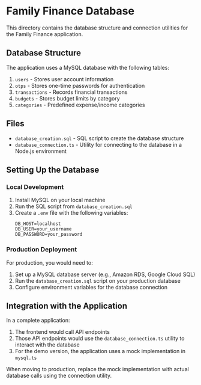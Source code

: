 
# Family Finance Database

This directory contains the database structure and connection utilities for the Family Finance application.

## Database Structure

The application uses a MySQL database with the following tables:

1. `users` - Stores user account information
2. `otps` - Stores one-time passwords for authentication
3. `transactions` - Records financial transactions
4. `budgets` - Stores budget limits by category
5. `categories` - Predefined expense/income categories

## Files

- `database_creation.sql` - SQL script to create the database structure
- `database_connection.ts` - Utility for connecting to the database in a Node.js environment

## Setting Up the Database

### Local Development

1. Install MySQL on your local machine
2. Run the SQL script from `database_creation.sql`
3. Create a `.env` file with the following variables:
   ```
   DB_HOST=localhost
   DB_USER=your_username
   DB_PASSWORD=your_password
   ```

### Production Deployment

For production, you would need to:

1. Set up a MySQL database server (e.g., Amazon RDS, Google Cloud SQL)
2. Run the `database_creation.sql` script on your production database
3. Configure environment variables for the database connection

## Integration with the Application

In a complete application:

1. The frontend would call API endpoints
2. Those API endpoints would use the `database_connection.ts` utility to interact with the database
3. For the demo version, the application uses a mock implementation in `mysql.ts`

When moving to production, replace the mock implementation with actual database calls using the connection utility.
